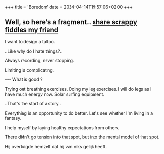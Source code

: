 +++
title = 'Boredom'
date = 2024-04-14T19:57:06+02:00
+++

## Well, so here's a fragment.. [share scrappy fiddles my friend](https://mas.to/@TodePond/111246250052172614)

I want to design a tattoo.

..Like why do I hate things?..

Always recording, never stopping.

Limiting is complicating.

--- What is good ?

Trying out breathing exercises.
Doing my leg exercises.
I will do legs as I have much energy now.
Solar surfing equipment.

..That's the start of a story..

Everything is an opportunity to do better.
Let's see whether I'm living in a fantasy.

I help myself by laying healthy expectations from others.

There didn't go tension into that spot, but into the mental model of that spot.

Hij overtuigde hemzelf dat hij van niks gelijk heeft.
